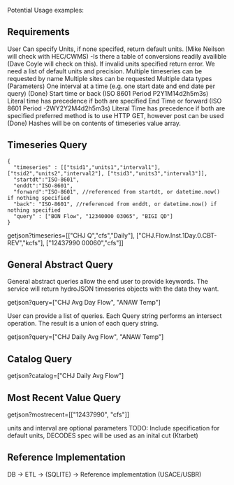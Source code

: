 
Potential Usage examples:

Requirements
---
User Can specify Units, if none specifed, return default units. (Mike Neilson will check with HEC/CWMS) 
-Is there a table of conversions readily availible (Dave Coyle will check on this).
If invalid units specified return error.
We need a list of default units and precision.
Multiple timeseries can be requested by name
Multiple sites can be requested 
Multiple data types (Parameters)
One interval at a time (e.g. one start date and end date per query) (Done)
Start time or back  (ISO 8601 Period P2Y1M14d2h5m3s) Literal time has precedence if both are specified
End Time or forward (ISO 8601 Period -2WY2Y2M4d2h5m3s) Literal Time has precedence if both are specified
preferred method is to use HTTP GET, however post can be used (Done)
Hashes will be on contents of timeseries value array. 

Timeseries Query
--
```
{
  "timeseries" : [["tsid1","units1","interval1"], ["tsid2","units2","interval2"], ["tsid3","units3","interval3"]],
  "startdt":"ISO-8601",
  "enddt":"ISO-8601",
  "forward":"ISO-8601", //referenced from startdt, or datetime.now() if nothing specified
  "back": "ISO-8601", //referenced from enddt, or datetime.now() if nothing specified
  "query" : ["BON Flow", "12340000 03065", "BIGI QD"]
}
```

getjson?timeseries=[["CHJ Q","cfs","Daily"], ["CHJ.Flow.Inst.1Day.0.CBT-REV","kcfs"], ["12437990 00060","cfs"]]

General Abstract Query
--
General abstract queries allow the end user to provide keywords. The service will return hydroJSON timeseries objects with the data they want.

getjson?query=["CHJ Avg Day Flow", "ANAW Temp"]

User can provide a list of queries. Each Query string performs an intersect operation. The result is a union of each query string.

getjson?query=["CHJ Daily Avg Flow", "ANAW Temp"]

Catalog Query
--
getjson?catalog=["CHJ Daily Avg Flow"]

Most Recent Value Query
--
getjson?mostrecent=[["12437990",  "cfs"]]

units and interval are optional parameters
TODO: Include specification for default units, DECODES spec will be used as an inital cut (Ktarbet)

Reference Implementation
---
DB -> ETL -> (SQLITE) -> Reference implementation (USACE/USBR)
